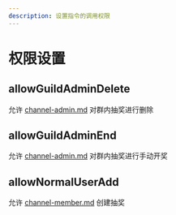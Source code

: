 ```yaml
---
description: 设置指令的调用权限
---
```


# 权限设置

## allowGuildAdminDelete

允许 [channel-admin.md](../permission/channel-admin.md "mention") 对群内抽奖进行删除

## allowGuildAdminEnd

允许 [channel-admin.md](../permission/channel-admin.md "mention") 对群内抽奖进行手动开奖

## allowNormalUserAdd

允许 [channel-member.md](../permission/channel-member.md "mention") 创建抽奖

